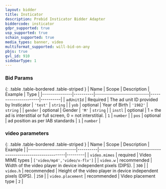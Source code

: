 ```yaml
---
layout: bidder
title: Insticator
description: Prebid Insticator Bidder Adapter
biddercode: insticator
gdpr_supported: true
usp_supported: true
schain_supported: true
media_types: banner, video
multiformat_supported: will-bid-on-any
pbjs: true
gvl_id: 910
sidebarType: 1
---
```


### Bid Params

{: .table .table-bordered .table-striped }
| Name          | Scope    | Description               | Example              | Type     |
|---------------|----------|---------------------------|----------------------|----------|
| `adUnitId`    | Required | The ad unit ID provided by Insticator | `'test'` | `string` |
| `yob`         | optional | Year of Birth             | `'1982'`             | `string` |
| `gender`      | optional | Gender                    | `'M'`                | `string` |
| `instl`       | optional | 1 = the ad is interstitial or full screen, 0 = not interstitial.    | `1`    | `number` |
| `pos`         | optional | ad position as per IAB standards       | `1`                | `number` |

### video parameters

{: .table .table-bordered .table-striped }
| Name 					 | Scope    | Description        										  | Example |
|------------------------|----------|-------------------------------------------------------------|---------|
| `video.mimes` 		 | required | Video MIME types 											  | `['video/mp4','video/x-flv']` |
| `video.w` 	 | recommended | Width of the video player in device independent pixels (DIPS).	  | `300` |
| `video.h` 	 | recommended | Height of the video player in device independent pixels (DIPS).  | `250` |	
| `video.placement` 	 | recommended | Video placement type  | `2` |
	